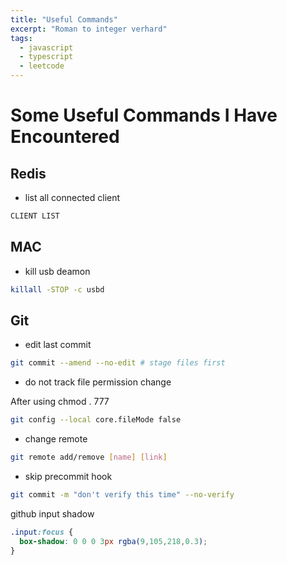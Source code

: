 ```yaml
---
title: "Useful Commands"
excerpt: "Roman to integer verhard"
tags:
  - javascript
  - typescript
  - leetcode
---
```


# Some Useful Commands I Have Encountered


## Redis

- list all connected client

```sh
CLIENT LIST
```

## MAC

- kill usb deamon

```sh
killall -STOP -c usbd
```

## Git

- edit last commit 

```sh
git commit --amend --no-edit # stage files first
```

- do not track file permission change

After using chmod . 777

```sh
git config --local core.fileMode false
```

- change remote

```sh
git remote add/remove [name] [link]
```

- skip precommit hook 

```sh
git commit -m "don't verify this time" --no-verify
```

github input shadow
```css
.input:focus {
  box-shadow: 0 0 0 3px rgba(9,105,218,0.3);
}
```